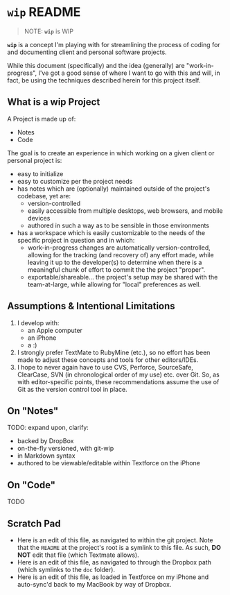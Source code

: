 `wip` README
============================================================================

  > NOTE: **`wip`** is WIP

**`wip`** is a concept I'm playing with for streamlining the process of
coding for and documenting client and personal software projects.

While this document (specifically) and the idea (generally) are
"work-in-progress", I've got a good sense of where I want to go with this
and will, in fact, be using the techniques described herein for this project
itself.


What is a **wip** Project
----------------------------------------------------------------------------

A Project is made up of:

  * Notes
  * Code

The goal is to create an experience in which working on a given client or
personal project is:

  * easy to initialize
  * easy to customize per the project needs
  * has notes which are (optionally) maintained outside of the project's
    codebase, yet are:
      * version-controlled
      * easily accessible from multiple desktops, web browsers, and mobile
        devices
      * authored in such a way as to be sensible in those environments
  * has a workspace which is easily customizable to the needs of the
    specific project in question and in which:
      * work-in-progress changes are automatically version-controlled,
        allowing for the tracking (and recovery of) any effort made, while
        leaving it up to the developer(s) to determine when there is a
        meaningful chunk of effort to commit the the project "proper".
      * exportable/shareable... the project's setup may be shared with the
        team-at-large, while allowing for "local" preferences as well.


Assumptions & Intentional Limitations
----------------------------------------------------------------------------

  1. I develop with:
     * an Apple computer
     * an iPhone
     * a :)
  2. I strongly prefer TextMate to RubyMine (etc.), so no effort has been
     made to adjust these concepts and tools for other editors/IDEs.
  3. I hope to never again have to use CVS, Perforce, SourceSafe, ClearCase,
     SVN (in chronological order of my use) etc. over Git. So, as with
     editor-specific points, these recommendations assume the use of Git as
     the version control tool in place.


On "Notes"
----------------------------------------------------------------------------

TODO: expand upon, clarify:

  * backed by DropBox
  * on-the-fly versioned, with git-wip
  * in Markdown syntax
  * authored to be viewable/editable within Textforce on the iPhone


On "Code"
----------------------------------------------------------------------------

TODO


Scratch Pad
----------------------------------------------------------------------------

  * Here is an edit of this file, as navigated to within the git project.
    Note that the `README` at the project's root is a symlink to this file.
    As such, **DO NOT** edit that file (which Textmate allows).
  * Here is an edit of this file, as navigated to through the Dropbox path
    (which symlinks to the `doc` folder).
  * Here is an edit of this file, as loaded in Textforce on my iPhone and
    auto-sync'd back to my MacBook by way of Dropbox.


